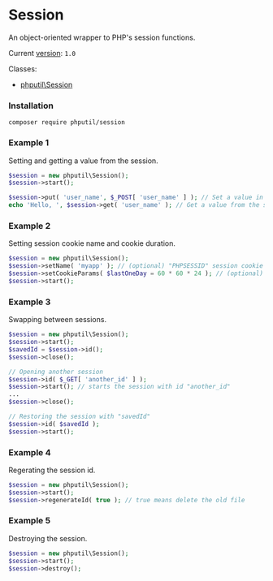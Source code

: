 # Session

An object-oriented wrapper to PHP's session functions.

Current [version](http://semver.org/): `1.0`

Classes: 
* [phputil\Session](https://github.com/thiagodp/session/blob/master/lib/Session.php)

### Installation

```command
composer require phputil/session
```

### Example 1

Setting and getting a value from the session.

```php
$session = new phputil\Session();
$session->start();

$session->put( 'user_name', $_POST[ 'user_name' ] ); // Set a value in the session
echo 'Hello, ', $session->get( 'user_name' ); // Get a value from the session
```

### Example 2

Setting session cookie name and cookie duration.

```php
$session = new phputil\Session();
$session->setName( 'myapp' ); // (optional) "PHPSESSID" session cookie key becomes "myapp"
$session->setCookieParams( $lastOneDay = 60 * 60 * 24 ); // (optional) cookie will last one day
$session->start();
```

### Example 3

Swapping between sessions.

```php
$session = new phputil\Session();
$session->start();
$savedId = $session->id();
$session->close();

// Opening another session
$session->id( $_GET[ 'another_id' ] );
$session->start(); // starts the session with id "another_id"
...
$session->close();

// Restoring the session with "savedId"
$session->id( $savedId );
$session->start();
```

### Example 4

Regerating the session id.

```php
$session = new phputil\Session();
$session->start();
$session->regenerateId( true ); // true means delete the old file
```

### Example 5

Destroying the session.

```php
$session = new phputil\Session();
$session->start();
$session->destroy();
```
